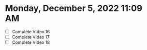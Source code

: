 # Monday, December  5, 2022 11:09 AM
- [ ] Complete Video 16
- [ ] Complete Video 17
- [ ] Complete Video 18

